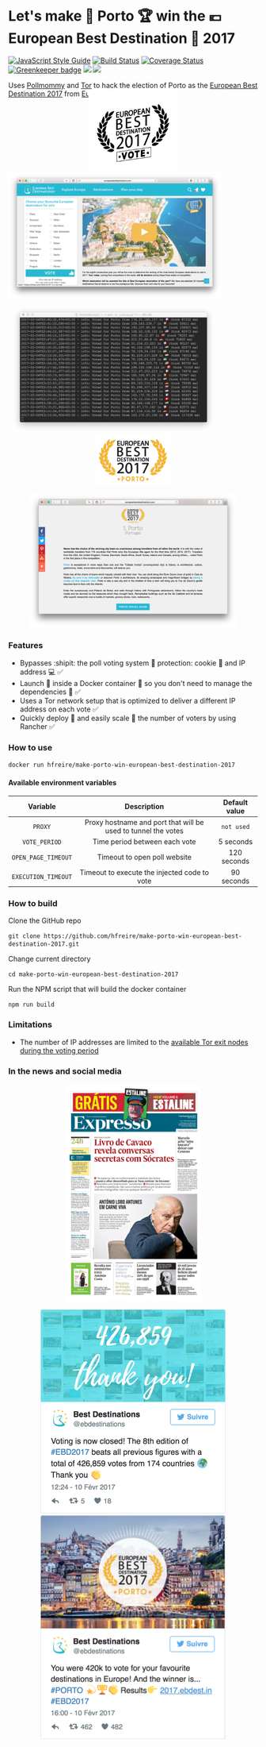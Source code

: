 # Let's make :city_sunrise: Porto :trophy: win the :euro: European Best Destination :tada: 2017

[![JavaScript Style Guide](https://img.shields.io/badge/code%20style-standard-brightgreen.svg)](http://standardjs.com/)
[![Build Status](https://travis-ci.org/hfreire/make-porto-win-european-best-destination-2017.svg?branch=master)](https://travis-ci.org/hfreire/make-porto-win-european-best-destination-2017)
[![Coverage Status](https://coveralls.io/repos/github/hfreire/make-porto-win-european-best-destination-2017/badge.svg?branch=master)](https://coveralls.io/github/hfreire/make-porto-win-european-best-destination-2017?branch=master)
[![Greenkeeper badge](https://badges.greenkeeper.io/hfreire/make-porto-win-european-best-destination-2017.svg)](https://greenkeeper.io/)
[![](https://img.shields.io/github/release/hfreire/make-porto-win-european-best-destination-2017.svg)](https://github.com/hfreire/make-porto-win-european-best-destination-2017/releases)
[![](https://img.shields.io/badge/license-MIT-blue.svg)](LICENSE)

Uses [Pollmommy](https://github.com/hfreire/pollmommy) and [Tor](https://github.com/hfreire/rotating-proxy) to hack the election of Porto as the [European Best Destination 2017](http://www.europeanbestdestinations.com/best-of-europe/european-best-destinations-2017/) from [European Best Destinations](https://http://www.europeanbestdestinations.com).

<p align="center" style="margin-top:-30px;margin-bottom:0px;"><img src="/share/github/european-best-destination-2017-vote.png" width="180"></p>
<img src="/share/github/european-best-destination-2017.png" width="430">
<img src="/share/github/voting-screencapture.gif" width="425">
<p align="center" style="margin-top:0px;margin-bottom:0px;"><img src="/share/github/european-best-destination-2017-winner.png" width="150"></p>

<p align="center">
    <img src="/share/github/voting-winner.png" width="420">
</p>

### Features
* Bypasses :shipit: the poll voting system :cop: protection: cookie :cookie: and IP address :computer: :white_check_mark:
* Launch :rocket: inside a Docker container :whale: so you don't need to manage the dependencies :raised_hands: :white_check_mark:
* Uses a Tor network setup that is optimized to deliver a different IP address on each vote :white_check_mark:
* Quickly deploy :runner: and easily scale :two_men_holding_hands: the number of voters by using Rancher :white_check_mark:

### How to use
```
docker run hfreire/make-porto-win-european-best-destination-2017
```
#### Available environment variables
Variable | Description | Default value
 :---:|:---:|:---:
`PROXY` | Proxy hostname and port that will be used to tunnel the votes | `not used`
`VOTE_PERIOD` | Time period between each vote | 5 seconds
`OPEN_PAGE_TIMEOUT` | Timeout to open poll website | 120 seconds
`EXECUTION_TIMEOUT` | Timeout to execute the injected code to vote | 90 seconds

### How to build
Clone the GitHub repo
```
git clone https://github.com/hfreire/make-porto-win-european-best-destination-2017.git
```

Change current directory
```
cd make-porto-win-european-best-destination-2017
```

Run the NPM script that will build the docker container
```
npm run build
```

### Limitations
* The number of IP addresses are limited to the [available Tor exit nodes during the voting period](https://metrics.torproject.org/relayflags.html?start=2017-01-20&end=2017-02-10&flag=Exit)

### In the news and social media

<p align="center">
    <img src="/share/github/expresso-20170211.jpeg" width="274">
</p>
<p align="center">
    <img src="/share/github/european-best-destination-2017-closed_tweet.png" width="374">
    <img src="/share/github/european-best-destination-2017-winner_tweet.png" width="374">
</p>
